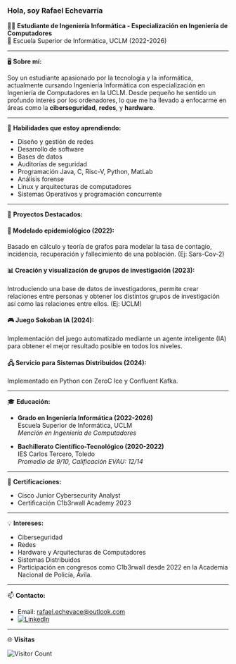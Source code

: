 
### Hola, soy Rafael Echevarría

👨‍💻 **Estudiante de Ingeniería Informática - Especialización en Ingeniería de Computadores**  
📍 Escuela Superior de Informática, UCLM (2022-2026)

---

🖥️ **Sobre mí:**

Soy un estudiante apasionado por la tecnología y la informática, actualmente cursando Ingeniería Informática con especialización en Ingeniería de Computadores en la UCLM. Desde pequeño he sentido un profundo interés por los ordenadores, lo que me ha llevado a enfocarme en áreas como la **ciberseguridad**, **redes**, y **hardware**.

---

🔧 **Habilidades que estoy aprendiendo:**

- Diseño y gestión de redes
- Desarrollo de software
- Bases de datos
- Auditorías de seguridad
- Programación Java, C, Risc-V, Python, MatLab
- Análisis forense
- Linux y arquitecturas de computadores
- Sistemas Operativos y programación concurrente

---

🌟 **Proyectos Destacados:**

#### 🦠 **Modelado epidemiológico (2022):**
Basado en cálculo y teoría de grafos para modelar la tasa de contagio, incidencia, recuperación y fallecimiento de una población. (Ej: Sars-Cov-2)

#### 📊 **Creación y visualización de grupos de investigación (2023):**
Introduciendo una base de datos de investigadores, permite crear relaciones entre personas y obtener los distintos grupos de investigación así como las relaciones entre ellos. (Ej: UCLM)

#### 🎮 **Juego Sokoban IA (2024):**
Implementación del juego automatizado mediante un agente inteligente (IA) para obtener el mejor resultado posible en todos los niveles.

#### 🖧 **Servicio para Sistemas Distribuidos (2024):**
Implementado en Python con ZeroC Ice y Confluent Kafka.

---

🎓 **Educación:**

- **Grado en Ingeniería Informática (2022-2026)**  
  Escuela Superior de Informática, UCLM  
  *Mención en Ingeniería de Computadores*

- **Bachillerato Científico-Tecnológico (2020-2022)**  
  IES Carlos Tercero, Toledo  
  *Promedio de 9/10, Calificación EVAU: 12/14*

---

🏅 **Certificaciones:**

- Cisco Junior Cybersecurity Analyst
- Certificación C1b3rwall Academy 2023

---


💡 **Intereses:**

- Ciberseguridad
- Redes
- Hardware y Arquitecturas de Computadores
- Sistemas Distribuidos
- Participación en congresos como C1b3rwall desde 2022 en la Academia Nacional de Policía, Ávila.

---

📫 **Contacto:**

- Email: rafael.echevace@outlook.com
- <a href="<https://www.linkedin.com/in/rafael-echevarr%C3%ADa-ace%C3%B1a>">![LinkedIn](https://img.shields.io/badge/LinkedIn-0077B5?style=for-the-badge&logo=linkedin&logoColor=white)</a>

---

🌐 **Visitas**

![Visitor Count](https://profile-counter.glitch.me/rafaechevace/count.svg)


